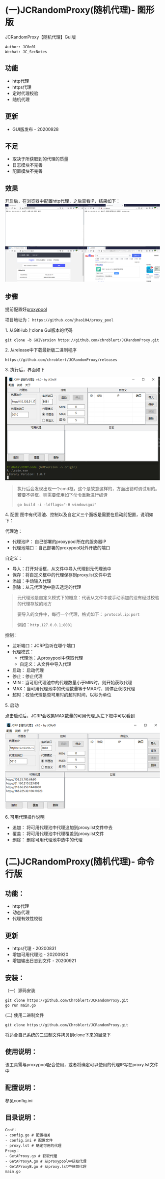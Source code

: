 # (一)JCRandomProxy(随机代理)- 图形版

JCRandomProxy【随机代理】Gui版
```shell
Author: JC0o0l
Wechat: JC_SecNotes
```
## 功能
- http代理
- https代理
- 定时代理校验
- 随机代理

## 更新
- GUI版发布 - 20200928

## 不足
- 取决于所获取到的代理的质量
- 日志模块不完善
- 配置模块不完善

## 效果

开启后，在浏览器中配置http代理，之后查看IP，结果如下：
![1601306340500.png](https://github.com/chroblert/JCRandomProxy/blob/GUIVersion/img/1601306340500.png)
## 步骤
提前配置好[proxypool](https://github.com/jhao104/proxy_pool)

项目地址为： `https://github.com/jhao104/proxy_pool`

1\. 从GitHub上clone Gui版本的代码
```shell
git clone -b GUIVersion https://github.com/chroblert/JCRandomProxy.git
```
2\. 从release中下载最新版二进制程序
```shell
https://github.com/chroblert/JCRandomProxy/releases
```
3\. 执行后，界面如下

![1601305000116.png](https://github.com/chroblert/JCRandomProxy/blob/GUIVersion/img/1601305000116.png)

> 执行后会发现出现一个cmd框，这个是故意这样的，方面出错时调试用的。若要不弹框，则需要使用如下命令重新进行编译
> ```shell
> go build -i -ldflags="-H windowsgui"
> ```
4\. 配置
图中有代理池、控制以及自定义三个面板是需要在启动前配置，说明如下：

代理池：
 - 代理池IP： 自己部署的proxypool所在的服务器IP
 - 代理池端口：自己部署的proxypool对外开放的端口

自定义：
 - 导入：打开对话框，从文件中导入代理到元代理池中
 - 保存：将自定义框中的代理保存到proxy.lst文件中去
 - 添加：手动输入代理
 - 删除：从元代理池中删去选定的代理
  > 元代理池是自定义模式下的概念：代表从文件中或手动添加的没有经过校验的代理存放的地方
  >
  > 要导入的文件中，每行一个代理，格式如下：
  > `protocol,ip:port`
  >
  > 例如：`http,127.0.0.1;8081`

控制：
 - 监听端口：JCRP监听在哪个端口
 - 代理模式：
   - 代理池：从proxypool中获取代理
   - 自定义：从文件中导入代理
 - 启动： 启动代理
 - 停止：停止代理
 - MIN：当可用代理池中的代理数量小于MIN时，则开始获取代理
 - MAX：当可用代理池中的代理数量等于MAX时，则停止获取代理
 - 超时：校验代理是否可用时的超时时间，以秒为单位

5\. 启动

点击启动后，JCRP会收集MAX数量的可用代理,从左下框中可以看到

![1601304925725.png](https://github.com/chroblert/JCRandomProxy/blob/GUIVersion/img/1601304925725.png)

6\. 可用代理操作说明

- 追加： 将可用代理池中代理追加到proxy.lst文件中去
- 覆盖： 将可用代理池中代理覆盖到proxy.lst文件
- 删除： 删除可用代理池中选中的代理


# (二)JCRandomProxy(随机代理)- 命令行版

## 功能：
- http代理
- 动态代理
- 代理有效性校验

## 更新
- https代理 - 20200831
- 增加可用代理池 - 20200920
- 增加输出日志到文件 - 20200921

## 安装：
（一）源码安装
```shell
git clone https://github.com/Chroblert/JCRandomProxy.git
go run main.go
```
(二) 使用二进制文件
```shell
git clone https://github.com/Chroblert/JCRandomProxy.git
```
将适合自己系统的二进制文件拷贝到clone下来的目录下

## 使用说明：
该工具需与proxypool配合使用，或者将确定可以使用的代理IP写在proxy.lst文件中

## 配置说明：

参见config.ini

## 目录说明：
```shell
Conf：
- config.go # 配置相关
- config.ini # 配置文件
- proxy.lst # 确定可用的代理
Proxy：
- GetAProxy.go # 获取代理
- GetAProxyA.go # 从proxypool中获取代理
- GetAProxyB.go # 从proxy.lst中获取代理
main.go
```
